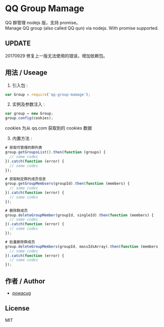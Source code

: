 # QQ Group Mamage

QQ 群管理 nodejs 版，支持 promise。  
Manage QQ group (also called QQ qun) via nodejs. With promise supported.

## UPDATE

20170929 修复上一版无法使用的错误，增加依赖包。

## 用法 / Useage

1. 引入包 :

  ```javascript
  var Group = require('qq-group-mamage');
  ```

2. 实例及参数注入 :

  ```javascript
  var group = new Group;
  group.config(cookies);
  ```
  cookies 为从 qq.com 获取到的 cookies 数据

3. 内置方法 :

  ```javascript
  # 获取可管理的群列表
  group.getGroupsList().then(function (groups) {
    // some codes
  }).catch(function (error) {
    // some codes
  });

  # 获取制定群的成员信息
  group.getGroupMembsers(groupId).then(function (members) {
    // some codes
  }).catch(function (error) {
    // some codes
  });

  # 删除群成员
  group.deleteGroupMember(groupId, singleId).then(function (members) {
    // some codes
  }).catch(function (error) {
    // some codes
  });

  # 批量删除群成员
  group.deleteGroupMembers(groupId, massIdsArray).then(function (members) {
    // some codes
  }).catch(function (error) {
    // some codes
  });

  ```

## 作者 / Author

- [powacug](https://github.com/powacug)

## License

MIT
